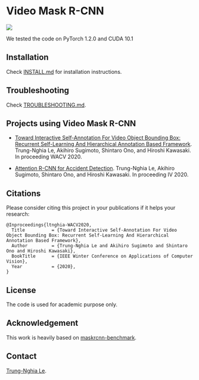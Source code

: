 Video Mask R-CNN
==================================

![](munster_000098_000019_leftImg8bit.jpg)

We tested the code on PyTorch 1.2.0 and CUDA 10.1

## Installation

Check [INSTALL.md](INSTALL.md) for installation instructions.

## Troubleshooting
Check [TROUBLESHOOTING.md](TROUBLESHOOTING.md).

## Projects using Video Mask R-CNN

- [Toward Interactive Self-Annotation For Video Object Bounding Box: Recurrent Self-Learning And Hierarchical Annotation Based Framework](Projects/Video-Self-Annotation). 
  Trung-Nghia Le, Akihiro Sugimoto, Shintaro Ono, and Hiroshi Kawasaki.
  In proceeding WACV 2020.
  
 - [Attention R-CNN for Accident Detection](Projects/Attention-RCNN). 
  Trung-Nghia Le, Akihiro Sugimoto, Shintaro Ono, and Hiroshi Kawasaki.
  In proceeding IV 2020.
   
## Citations
Please consider citing this project in your publications if it helps your research:

```
@Inproceedings{ltnghia-WACV2020,
  Title          = {Toward Interactive Self-Annotation For Video Object Bounding Box: Recurrent Self-Learning And Hierarchical Annotation Based Framework},
  Author         = {Trung-Nghia Le and Akihiro Sugimoto and Shintaro Ono and Hiroshi Kawasaki},
  BookTitle      = {IEEE Winter Conference on Applications of Computer Vision},
  Year           = {2020},
}
```



## License

The code is used for academic purpose only.


## Acknowledgement

This work is heavily based on [maskrcnn-benchmark](https://github.com/facebookresearch/maskrcnn-benchmark).

## Contact

[Trung-Nghia Le](https://sites.google.com/view/ltnghia).

